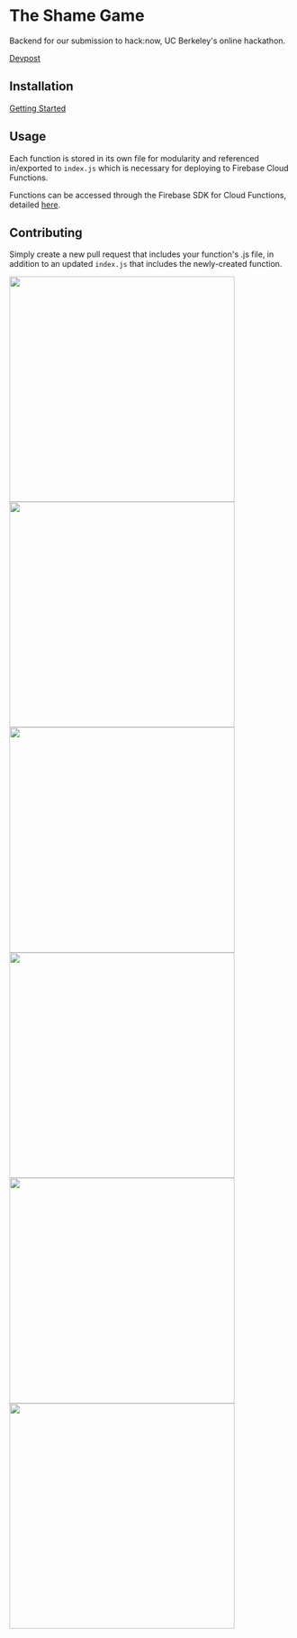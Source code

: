# The Shame Game

Backend for our submission to hack:now, UC Berkeley's online hackathon.

[Devpost](https://devpost.com/software/the-shame-game)

## Installation

[Getting Started](https://firebase.google.com/docs/functions/get-started)

## Usage

Each function is stored in its own file for modularity and referenced in/exported to `index.js` which is necessary for deploying to Firebase Cloud Functions.

Functions can be accessed through the Firebase SDK for Cloud Functions, detailed [here](https://firebase.google.com/docs/functions/callable).

## Contributing
Simply create a new pull request that includes your function's .js file, in addition to an updated `index.js` that includes the newly-created function.

<p float="left">
  <img src="https://github.com/Olivia-li/hacknow/blob/media/Login.png" width="400" />
  <img src="https://github.com/Olivia-li/hacknow/blob/media/Signup.png" width="400" /> 
  <img src="https://github.com/Olivia-li/hacknow/blob/media/groups.png" width="400" />
  <img src="https://github.com/Olivia-li/hacknow/blob/media/map.png" width="400" /> 
  <img src="https://github.com/Olivia-li/hacknow/blob/media/friend.png" width="400" />
  <img src="https://github.com/Olivia-li/hacknow/blob/media/shame.png" width="400" /> 
</p>
